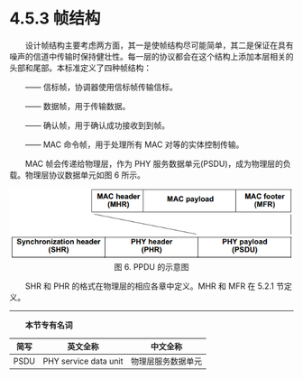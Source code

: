 # 4.5.3 帧结构

　　设计帧结构主要考虑两方面，其一是使帧结构尽可能简单，其二是保证在具有噪声的信道中传输时保持健壮性。每一层的协议都会在这个结构上添加本层相关的头部和尾部。本标准定义了四种帧结构：

　　—— 信标帧，协调器使用信标帧传输信标。

　　—— 数据帧，用于传输数据。

　　—— 确认帧，用于确认成功接收到到帧。

　　—— MAC 命令帧，用于处理所有 MAC 对等的实体控制传输。

　　MAC 帧会传递给物理层，作为 PHY 服务数据单元(PSDU)，成为物理层的负载。物理层协议数据单元如图 6 所示。

<center><img src="../../../images/f6.png"/></center>

<center>图 6. PPDU 的示意图</center>

　　SHR 和 PHR 的格式在物理层的相应各章中定义。MHR 和 MFR 在 5.2.1 节定义。


---

　　**本节专有名词**

 简写 | 英文全称 | 中文全称
 ---- | ---- | ----
 PSDU | PHY service data unit | 物理层服务数据单元
